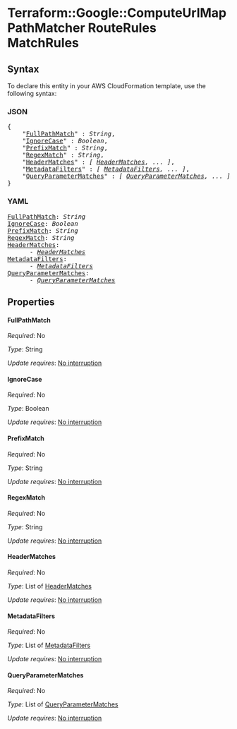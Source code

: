 # Terraform::Google::ComputeUrlMap PathMatcher RouteRules MatchRules

## Syntax

To declare this entity in your AWS CloudFormation template, use the following syntax:

### JSON

<pre>
{
    "<a href="#fullpathmatch" title="FullPathMatch">FullPathMatch</a>" : <i>String</i>,
    "<a href="#ignorecase" title="IgnoreCase">IgnoreCase</a>" : <i>Boolean</i>,
    "<a href="#prefixmatch" title="PrefixMatch">PrefixMatch</a>" : <i>String</i>,
    "<a href="#regexmatch" title="RegexMatch">RegexMatch</a>" : <i>String</i>,
    "<a href="#headermatches" title="HeaderMatches">HeaderMatches</a>" : <i>[ <a href="pathmatcher-routerules-matchrules-headermatches.md">HeaderMatches</a>, ... ]</i>,
    "<a href="#metadatafilters" title="MetadataFilters">MetadataFilters</a>" : <i>[ <a href="pathmatcher-routerules-matchrules-metadatafilters.md">MetadataFilters</a>, ... ]</i>,
    "<a href="#queryparametermatches" title="QueryParameterMatches">QueryParameterMatches</a>" : <i>[ <a href="pathmatcher-routerules-matchrules-queryparametermatches.md">QueryParameterMatches</a>, ... ]</i>
}
</pre>

### YAML

<pre>
<a href="#fullpathmatch" title="FullPathMatch">FullPathMatch</a>: <i>String</i>
<a href="#ignorecase" title="IgnoreCase">IgnoreCase</a>: <i>Boolean</i>
<a href="#prefixmatch" title="PrefixMatch">PrefixMatch</a>: <i>String</i>
<a href="#regexmatch" title="RegexMatch">RegexMatch</a>: <i>String</i>
<a href="#headermatches" title="HeaderMatches">HeaderMatches</a>: <i>
      - <a href="pathmatcher-routerules-matchrules-headermatches.md">HeaderMatches</a></i>
<a href="#metadatafilters" title="MetadataFilters">MetadataFilters</a>: <i>
      - <a href="pathmatcher-routerules-matchrules-metadatafilters.md">MetadataFilters</a></i>
<a href="#queryparametermatches" title="QueryParameterMatches">QueryParameterMatches</a>: <i>
      - <a href="pathmatcher-routerules-matchrules-queryparametermatches.md">QueryParameterMatches</a></i>
</pre>

## Properties

#### FullPathMatch

_Required_: No

_Type_: String

_Update requires_: [No interruption](https://docs.aws.amazon.com/AWSCloudFormation/latest/UserGuide/using-cfn-updating-stacks-update-behaviors.html#update-no-interrupt)

#### IgnoreCase

_Required_: No

_Type_: Boolean

_Update requires_: [No interruption](https://docs.aws.amazon.com/AWSCloudFormation/latest/UserGuide/using-cfn-updating-stacks-update-behaviors.html#update-no-interrupt)

#### PrefixMatch

_Required_: No

_Type_: String

_Update requires_: [No interruption](https://docs.aws.amazon.com/AWSCloudFormation/latest/UserGuide/using-cfn-updating-stacks-update-behaviors.html#update-no-interrupt)

#### RegexMatch

_Required_: No

_Type_: String

_Update requires_: [No interruption](https://docs.aws.amazon.com/AWSCloudFormation/latest/UserGuide/using-cfn-updating-stacks-update-behaviors.html#update-no-interrupt)

#### HeaderMatches

_Required_: No

_Type_: List of <a href="pathmatcher-routerules-matchrules-headermatches.md">HeaderMatches</a>

_Update requires_: [No interruption](https://docs.aws.amazon.com/AWSCloudFormation/latest/UserGuide/using-cfn-updating-stacks-update-behaviors.html#update-no-interrupt)

#### MetadataFilters

_Required_: No

_Type_: List of <a href="pathmatcher-routerules-matchrules-metadatafilters.md">MetadataFilters</a>

_Update requires_: [No interruption](https://docs.aws.amazon.com/AWSCloudFormation/latest/UserGuide/using-cfn-updating-stacks-update-behaviors.html#update-no-interrupt)

#### QueryParameterMatches

_Required_: No

_Type_: List of <a href="pathmatcher-routerules-matchrules-queryparametermatches.md">QueryParameterMatches</a>

_Update requires_: [No interruption](https://docs.aws.amazon.com/AWSCloudFormation/latest/UserGuide/using-cfn-updating-stacks-update-behaviors.html#update-no-interrupt)

